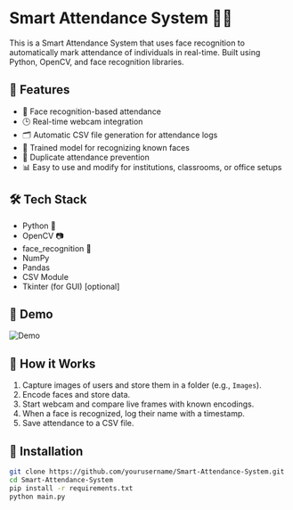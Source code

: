 # Smart Attendance System 🧠📸

This is a Smart Attendance System that uses face recognition to automatically mark attendance of individuals in real-time. Built using Python, OpenCV, and face recognition libraries.

## 🚀 Features

- 🎯 Face recognition-based attendance
- 🕒 Real-time webcam integration
- 🗂️ Automatic CSV file generation for attendance logs
- 🧠 Trained model for recognizing known faces
- 🔔 Duplicate attendance prevention
- 📊 Easy to use and modify for institutions, classrooms, or office setups

## 🛠️ Tech Stack

- Python 🐍
- OpenCV 📷
- face_recognition 🤖
- NumPy
- Pandas
- CSV Module
- Tkinter (for GUI) [optional]

## 📸 Demo

![Demo](demo.gif) <!-- Add a demo video/gif or image -->

## 🧾 How it Works

1. Capture images of users and store them in a folder (e.g., `Images`).
2. Encode faces and store data.
3. Start webcam and compare live frames with known encodings.
4. When a face is recognized, log their name with a timestamp.
5. Save attendance to a CSV file.

## 🧰 Installation

```bash
git clone https://github.com/yourusername/Smart-Attendance-System.git
cd Smart-Attendance-System
pip install -r requirements.txt
python main.py
